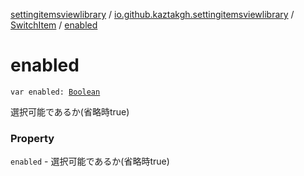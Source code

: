 [settingitemsviewlibrary](../../index.md) / [io.github.kaztakgh.settingitemsviewlibrary](../index.md) / [SwitchItem](index.md) / [enabled](./enabled.md)

# enabled

`var enabled: `[`Boolean`](https://kotlinlang.org/api/latest/jvm/stdlib/kotlin/-boolean/index.html)

選択可能であるか(省略時true)

### Property

`enabled` - 選択可能であるか(省略時true)